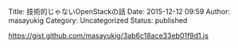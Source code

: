 Title: 技術的じゃないOpenStackの話
Date: 2015-12-12 09:59
Author: masayukig
Category: Uncategorized
Status: published

<https://gist.github.com/masayukig/3ab6c18ace33eb01f9d1.js>
